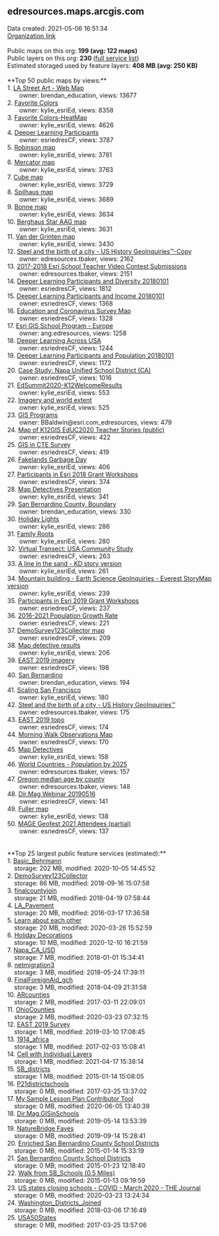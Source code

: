 <h2>edresources.maps.arcgis.com</h2> Data created: 2021-05-06 16:51:34 <br /><a target='new' href='https://edresources.maps.arcgis.com'>Organization link</a><br /><br />Public maps on this org: <b>199 (avg: 122 maps)</b><br />Public layers on this org: <b>230 </b>(<a target='new' href='https://services.arcgis.com/ixehHGhSDmBKeOyS/ArcGIS/rest/services'>full service list</a>)<br />Estimated storaged used by feature layers: <b>408 MB (avg: 250 KB)</b><br /><br />**Top 50 public maps by views:**<br />  1. <a target='new' href='https://www.arcgis.com/home/item.html?id=e2fe713d10a74bd087e4c3a321682203'>LA Street Art - Web Map</a> <br />  &nbsp;&nbsp;&nbsp;&nbsp; &nbsp;&nbsp;owner: brendan_education, views: 13677<br />  2. <a target='new' href='https://www.arcgis.com/home/item.html?id=8a55198c32a64e19a59137aa1441b1e1'>Favorite Colors</a> <br />  &nbsp;&nbsp;&nbsp;&nbsp; &nbsp;&nbsp;owner: kylie_esriEd, views: 8358<br />  3. <a target='new' href='https://www.arcgis.com/home/item.html?id=359e1491f4ae4dfbaf57d0975d226f0e'>Favorite Colors-HeatMap</a> <br />  &nbsp;&nbsp;&nbsp;&nbsp; &nbsp;&nbsp;owner: kylie_esriEd, views: 4626<br />  4. <a target='new' href='https://www.arcgis.com/home/item.html?id=86eff243227b4a3ab08b98bae8324ce0'>Deeper Learning Participants</a> <br />  &nbsp;&nbsp;&nbsp;&nbsp; &nbsp;&nbsp;owner: esriedresCF, views: 3787<br />  5. <a target='new' href='https://www.arcgis.com/home/item.html?id=97efd2a782e34cc5997384c51645fb41'>Robinson map</a> <br />  &nbsp;&nbsp;&nbsp;&nbsp; &nbsp;&nbsp;owner: kylie_esriEd, views: 3781<br />  6. <a target='new' href='https://www.arcgis.com/home/item.html?id=ed5d19c623f94d08a88e1139f23932ab'>Mercator map</a> <br />  &nbsp;&nbsp;&nbsp;&nbsp; &nbsp;&nbsp;owner: kylie_esriEd, views: 3763<br />  7. <a target='new' href='https://www.arcgis.com/home/item.html?id=51fdf46ad4204ca589760ddbe7d824ff'>Cube map</a> <br />  &nbsp;&nbsp;&nbsp;&nbsp; &nbsp;&nbsp;owner: kylie_esriEd, views: 3729<br />  8. <a target='new' href='https://www.arcgis.com/home/item.html?id=f1d03f91380543d697f04e94efea4ab5'>Spilhaus map</a> <br />  &nbsp;&nbsp;&nbsp;&nbsp; &nbsp;&nbsp;owner: kylie_esriEd, views: 3689<br />  9. <a target='new' href='https://www.arcgis.com/home/item.html?id=daecce89c3ab45e58bd547d9737574b9'>Bonne map</a> <br />  &nbsp;&nbsp;&nbsp;&nbsp; &nbsp;&nbsp;owner: kylie_esriEd, views: 3634<br />  10. <a target='new' href='https://www.arcgis.com/home/item.html?id=32a1d2d0f8d3404eacf7b82feee5e485'>Berghaus Star AAG map</a> <br />  &nbsp;&nbsp;&nbsp;&nbsp; &nbsp;&nbsp;owner: kylie_esriEd, views: 3631<br />  11. <a target='new' href='https://www.arcgis.com/home/item.html?id=1145062009704702bde139bbc2a2ebd3'>Van der Grinten map</a> <br />  &nbsp;&nbsp;&nbsp;&nbsp; &nbsp;&nbsp;owner: kylie_esriEd, views: 3430<br />  12. <a target='new' href='https://www.arcgis.com/home/item.html?id=50ceacf643af421a95c281fb5a6c7ebe'>Steel and the birth of a city  - US History GeoInquiries™-Copy</a> <br />  &nbsp;&nbsp;&nbsp;&nbsp; &nbsp;&nbsp;owner: edresources.tbaker, views: 2162<br />  13. <a target='new' href='https://www.arcgis.com/home/item.html?id=a6136f54c33746e8a7af549dedf455b4'>2017-2018 Esri School Teacher Video Contest Submissions</a> <br />  &nbsp;&nbsp;&nbsp;&nbsp; &nbsp;&nbsp;owner: edresources.tbaker, views: 2151<br />  14. <a target='new' href='https://www.arcgis.com/home/item.html?id=94b593a5a67b4a80b18e7df77ea7fd97'>Deeper Learning Participants and Diversity 20180101</a> <br />  &nbsp;&nbsp;&nbsp;&nbsp; &nbsp;&nbsp;owner: esriedresCF, views: 1812<br />  15. <a target='new' href='https://www.arcgis.com/home/item.html?id=4732209935e44695977cb95d5a0e5b1d'>Deeper Learning Participants and Income 20180101</a> <br />  &nbsp;&nbsp;&nbsp;&nbsp; &nbsp;&nbsp;owner: esriedresCF, views: 1368<br />  16. <a target='new' href='https://www.arcgis.com/home/item.html?id=820f5a6cbdee4ea89d0da33901358702'>Education and Coronavirus Survey Map</a> <br />  &nbsp;&nbsp;&nbsp;&nbsp; &nbsp;&nbsp;owner: esriedresCF, views: 1328<br />  17. <a target='new' href='https://www.arcgis.com/home/item.html?id=41cd1dc2280e4d42a45f743b30c69c51'>Esri GIS School Program - Europe</a> <br />  &nbsp;&nbsp;&nbsp;&nbsp; &nbsp;&nbsp;owner: ang.edresources, views: 1258<br />  18. <a target='new' href='https://www.arcgis.com/home/item.html?id=6a3f5739f93d4c1686423cc51892b758'>Deeper Learning Across USA</a> <br />  &nbsp;&nbsp;&nbsp;&nbsp; &nbsp;&nbsp;owner: esriedresCF, views: 1244<br />  19. <a target='new' href='https://www.arcgis.com/home/item.html?id=7cbb49e48f6e4b6abbb8e85179ca0d73'>Deeper Learning Participants and Population 20180101</a> <br />  &nbsp;&nbsp;&nbsp;&nbsp; &nbsp;&nbsp;owner: esriedresCF, views: 1172<br />  20. <a target='new' href='https://www.arcgis.com/home/item.html?id=80c440ad556a4e62b91d2da4c218421b'>Case Study: Napa Unified School District (CA)</a> <br />  &nbsp;&nbsp;&nbsp;&nbsp; &nbsp;&nbsp;owner: esriedresCF, views: 1016<br />  21. <a target='new' href='https://www.arcgis.com/home/item.html?id=cb8d210031ef4ad68bac2dd5736ede7e'>EdSummit2020-K12WelcomeResults</a> <br />  &nbsp;&nbsp;&nbsp;&nbsp; &nbsp;&nbsp;owner: kylie_esriEd, views: 553<br />  22. <a target='new' href='https://www.arcgis.com/home/item.html?id=f5495338677b4ed5bc9e460d1fd5d745'>Imagery and world extent</a> <br />  &nbsp;&nbsp;&nbsp;&nbsp; &nbsp;&nbsp;owner: kylie_esriEd, views: 525<br />  23. <a target='new' href='https://www.arcgis.com/home/item.html?id=fbfd7f426b1443b89afb00e8d072a3e1'>GIS Programs</a> <br />  &nbsp;&nbsp;&nbsp;&nbsp; &nbsp;&nbsp;owner: BBaldwin@esri.com_edresources, views: 479<br />  24. <a target='new' href='https://www.arcgis.com/home/item.html?id=2aa636ec467a45569d926c5e3f501081'>Map of K12GIS EdUC2020 Teacher Stories (public)</a> <br />  &nbsp;&nbsp;&nbsp;&nbsp; &nbsp;&nbsp;owner: esriedresCF, views: 422<br />  25. <a target='new' href='https://www.arcgis.com/home/item.html?id=695a4e9eb25d44b19260550918af0aca'>GIS in CTE Survey</a> <br />  &nbsp;&nbsp;&nbsp;&nbsp; &nbsp;&nbsp;owner: esriedresCF, views: 419<br />  26. <a target='new' href='https://www.arcgis.com/home/item.html?id=ae94ab91570c4f60b2160701765a77c5'>Fakelands Garbage Day</a> <br />  &nbsp;&nbsp;&nbsp;&nbsp; &nbsp;&nbsp;owner: kylie_esriEd, views: 406<br />  27. <a target='new' href='https://www.arcgis.com/home/item.html?id=c73a82cec57346e9af55e1ac3ed6c5c1'>Participants in Esri 2018 Grant Workshops</a> <br />  &nbsp;&nbsp;&nbsp;&nbsp; &nbsp;&nbsp;owner: esriedresCF, views: 374<br />  28. <a target='new' href='https://www.arcgis.com/home/item.html?id=16c35face1e84dd7a93193a470e88cb3'>Map Detectives Presentation</a> <br />  &nbsp;&nbsp;&nbsp;&nbsp; &nbsp;&nbsp;owner: kylie_esriEd, views: 341<br />  29. <a target='new' href='https://www.arcgis.com/home/item.html?id=ae8a54ae4c6946fd92844ad7ddec731a'>San Bernardino County, Boundary</a> <br />  &nbsp;&nbsp;&nbsp;&nbsp; &nbsp;&nbsp;owner: brendan_education, views: 330<br />  30. <a target='new' href='https://www.arcgis.com/home/item.html?id=e06d06472dd64b37aeea8c56de4bbdf0'>Holiday Lights</a> <br />  &nbsp;&nbsp;&nbsp;&nbsp; &nbsp;&nbsp;owner: kylie_esriEd, views: 286<br />  31. <a target='new' href='https://www.arcgis.com/home/item.html?id=dfbb04c38b414918b3417a8ee0f09137'>Family Roots </a> <br />  &nbsp;&nbsp;&nbsp;&nbsp; &nbsp;&nbsp;owner: kylie_esriEd, views: 280<br />  32. <a target='new' href='https://www.arcgis.com/home/item.html?id=6f6d32459e2b4eab816cbdf406c5b258'>Virtual Transect: USA Community Study</a> <br />  &nbsp;&nbsp;&nbsp;&nbsp; &nbsp;&nbsp;owner: esriedresCF, views: 263<br />  33. <a target='new' href='https://www.arcgis.com/home/item.html?id=63ef71e5753148e2a24b4037804c4629'>A line in the sand - KD story version</a> <br />  &nbsp;&nbsp;&nbsp;&nbsp; &nbsp;&nbsp;owner: kylie_esriEd, views: 261<br />  34. <a target='new' href='https://www.arcgis.com/home/item.html?id=dfe00ac03ee148c5bbaf46d715cfc578'>Mountain building - Earth Science GeoInquiries  - Everest StoryMap version</a> <br />  &nbsp;&nbsp;&nbsp;&nbsp; &nbsp;&nbsp;owner: kylie_esriEd, views: 239<br />  35. <a target='new' href='https://www.arcgis.com/home/item.html?id=812c3918c9ec4819a23fe0805ffd0e46'>Participants in Esri 2019 Grant Workshops</a> <br />  &nbsp;&nbsp;&nbsp;&nbsp; &nbsp;&nbsp;owner: esriedresCF, views: 237<br />  36. <a target='new' href='https://www.arcgis.com/home/item.html?id=d8a84a4527ad44febab23c0eff57eaf5'>2016-2021 Population Growth Rate</a> <br />  &nbsp;&nbsp;&nbsp;&nbsp; &nbsp;&nbsp;owner: esriedresCF, views: 221<br />  37. <a target='new' href='https://www.arcgis.com/home/item.html?id=ae46d75675c347f4ba26a68a9f49f706'>DemoSurvey123Collector map</a> <br />  &nbsp;&nbsp;&nbsp;&nbsp; &nbsp;&nbsp;owner: esriedresCF, views: 209<br />  38. <a target='new' href='https://www.arcgis.com/home/item.html?id=081c45d5b2984d6989c4db8aa29efe9a'>Map detective results</a> <br />  &nbsp;&nbsp;&nbsp;&nbsp; &nbsp;&nbsp;owner: kylie_esriEd, views: 206<br />  39. <a target='new' href='https://www.arcgis.com/home/item.html?id=566bed0bbf7a4cd18650df69e855c261'>EAST 2019 imagery</a> <br />  &nbsp;&nbsp;&nbsp;&nbsp; &nbsp;&nbsp;owner: esriedresCF, views: 198<br />  40. <a target='new' href='https://www.arcgis.com/home/item.html?id=0f5ea03fe50b46a8921d759da16f8f3c'>San Bernardino</a> <br />  &nbsp;&nbsp;&nbsp;&nbsp; &nbsp;&nbsp;owner: brendan_education, views: 194<br />  41. <a target='new' href='https://www.arcgis.com/home/item.html?id=a4aae02db6db4b95b38e306e407c0d0e'>Scaling San Francisco</a> <br />  &nbsp;&nbsp;&nbsp;&nbsp; &nbsp;&nbsp;owner: kylie_esriEd, views: 180<br />  42. <a target='new' href='https://www.arcgis.com/home/item.html?id=8a2ae66b8f6743f9bff8985248b387e3'>Steel and the birth of a city  - US History GeoInquiries™</a> <br />  &nbsp;&nbsp;&nbsp;&nbsp; &nbsp;&nbsp;owner: edresources.tbaker, views: 175<br />  43. <a target='new' href='https://www.arcgis.com/home/item.html?id=5e4b4e194b324c7aa09703bad708400e'>EAST 2019 topo</a> <br />  &nbsp;&nbsp;&nbsp;&nbsp; &nbsp;&nbsp;owner: esriedresCF, views: 174<br />  44. <a target='new' href='https://www.arcgis.com/home/item.html?id=aa12a3c615874a2fb621c657faf2b1b6'>Morning Walk Observations Map</a> <br />  &nbsp;&nbsp;&nbsp;&nbsp; &nbsp;&nbsp;owner: esriedresCF, views: 170<br />  45. <a target='new' href='https://www.arcgis.com/home/item.html?id=44d04afe7db04cbc96cfb4f535d73f0a'>Map Detectives</a> <br />  &nbsp;&nbsp;&nbsp;&nbsp; &nbsp;&nbsp;owner: kylie_esriEd, views: 158<br />  46. <a target='new' href='https://www.arcgis.com/home/item.html?id=0a392a7f383041289da28c541bd1b749'>World Countries - Population by 2025</a> <br />  &nbsp;&nbsp;&nbsp;&nbsp; &nbsp;&nbsp;owner: edresources.tbaker, views: 157<br />  47. <a target='new' href='https://www.arcgis.com/home/item.html?id=6df75440eb3d4e3da8efaa5b9b8451ec'>Oregon median age by county</a> <br />  &nbsp;&nbsp;&nbsp;&nbsp; &nbsp;&nbsp;owner: edresources.tbaker, views: 148<br />  48. <a target='new' href='https://www.arcgis.com/home/item.html?id=0b283d919eb2407eb10122729dde64a3'>Dir.Mag.Webinar 20190516</a> <br />  &nbsp;&nbsp;&nbsp;&nbsp; &nbsp;&nbsp;owner: esriedresCF, views: 141<br />  49. <a target='new' href='https://www.arcgis.com/home/item.html?id=22d1524dde5f4e5b9670545f5b853517'>Fuller map</a> <br />  &nbsp;&nbsp;&nbsp;&nbsp; &nbsp;&nbsp;owner: kylie_esriEd, views: 138<br />  50. <a target='new' href='https://www.arcgis.com/home/item.html?id=2e56a904a4e2424caf4e0d8466bcf8e6'>MAGE Geofest 2021 Attendees (partial)</a> <br />  &nbsp;&nbsp;&nbsp;&nbsp; &nbsp;&nbsp;owner: esriedresCF, views: 137<br /><br /><br />**Top 25 largest public feature services (estimated):**<br /> 1. <a target='new' href='https://www.arcgis.com/home/item.html?id=b2e39e11ab8641d8a5437be87cf55ada'>Basic_Behrmann</a><br /> &nbsp;&nbsp;&nbsp;&nbsp;storage: 202 MB, modified: 2020-10-05 14:45:52<br /> 2. <a target='new' href='https://www.arcgis.com/home/item.html?id=038aff3e7d684f5db490869bbee6b29f'>DemoSurvey123Collector</a><br /> &nbsp;&nbsp;&nbsp;&nbsp;storage: 86 MB, modified: 2018-09-16 15:07:58<br /> 3. <a target='new' href='https://www.arcgis.com/home/item.html?id=ced532f55edb4039b312c9e32e0ea73c'>finalcountyjoin</a><br /> &nbsp;&nbsp;&nbsp;&nbsp;storage: 21 MB, modified: 2018-04-19 07:58:44<br /> 4. <a target='new' href='https://www.arcgis.com/home/item.html?id=af1b2af4d9e4460db1877b3b6d3787bd'>LA_Pavement</a><br /> &nbsp;&nbsp;&nbsp;&nbsp;storage: 20 MB, modified: 2016-03-17 17:36:58<br /> 5. <a target='new' href='https://www.arcgis.com/home/item.html?id=e99a2fb1d7d842c3b3ef6f29e1f9a256'>Learn about each other</a><br /> &nbsp;&nbsp;&nbsp;&nbsp;storage: 20 MB, modified: 2020-03-26 15:52:59<br /> 6. <a target='new' href='https://www.arcgis.com/home/item.html?id=6c3127af123244c5b1ca1a865cf77893'>Holiday Decorations</a><br /> &nbsp;&nbsp;&nbsp;&nbsp;storage: 10 MB, modified: 2020-12-10 16:21:59<br /> 7. <a target='new' href='https://www.arcgis.com/home/item.html?id=e485fe7b2e7a46dab4cf0e693e746e4a'>Napa_CA_USD</a><br /> &nbsp;&nbsp;&nbsp;&nbsp;storage: 7 MB, modified: 2018-01-01 15:34:41<br /> 8. <a target='new' href='https://www.arcgis.com/home/item.html?id=9a653e66d93140d2a92766d5ddd25259'>netmigration3</a><br /> &nbsp;&nbsp;&nbsp;&nbsp;storage: 3 MB, modified: 2018-05-24 17:39:11<br /> 9. <a target='new' href='https://www.arcgis.com/home/item.html?id=9ab1bc546d68483899441a1b231a6e20'>FinalForeignAid_gch</a><br /> &nbsp;&nbsp;&nbsp;&nbsp;storage: 3 MB, modified: 2018-04-09 21:31:58<br /> 10. <a target='new' href='https://www.arcgis.com/home/item.html?id=c89419d69dda40dcaad892d6725d4a55'>ARcounties</a><br /> &nbsp;&nbsp;&nbsp;&nbsp;storage: 2 MB, modified: 2017-03-11 22:09:01<br /> 11. <a target='new' href='https://www.arcgis.com/home/item.html?id=2337ad4f9c8d402f9f1b15d188fea389'>OhioCounties</a><br /> &nbsp;&nbsp;&nbsp;&nbsp;storage: 2 MB, modified: 2020-03-23 07:32:15<br /> 12. <a target='new' href='https://www.arcgis.com/home/item.html?id=e6042c1ad3334d93ac134e6c683806d3'>EAST 2019 Survey</a><br /> &nbsp;&nbsp;&nbsp;&nbsp;storage: 1 MB, modified: 2019-03-10 17:08:45<br /> 13. <a target='new' href='https://www.arcgis.com/home/item.html?id=0df533b27a044bdf992e4cd251c08bfa'>1914_africa</a><br /> &nbsp;&nbsp;&nbsp;&nbsp;storage: 1 MB, modified: 2017-02-03 15:08:41<br /> 14. <a target='new' href='https://www.arcgis.com/home/item.html?id=d2ff19c632dc4a6b9fab20bb7a6ccc4f'>Cell with Individual Layers</a><br /> &nbsp;&nbsp;&nbsp;&nbsp;storage: 1 MB, modified: 2021-04-17 15:38:14<br /> 15. <a target='new' href='https://www.arcgis.com/home/item.html?id=6b3c45eb5b3141d4a720786a2132febb'>SB_districts</a><br /> &nbsp;&nbsp;&nbsp;&nbsp;storage: 1 MB, modified: 2015-01-14 15:08:05<br /> 16. <a target='new' href='https://www.arcgis.com/home/item.html?id=441a4bb19d7a49a0a1c95d2082dbf93b'>P21districtschools</a><br /> &nbsp;&nbsp;&nbsp;&nbsp;storage: 0 MB, modified: 2017-03-25 13:37:02<br /> 17. <a target='new' href='https://www.arcgis.com/home/item.html?id=73573ec9bb97487cb095d80c4deaf8e6'>My Sample Lesson Plan Contributor Tool</a><br /> &nbsp;&nbsp;&nbsp;&nbsp;storage: 0 MB, modified: 2020-06-05 13:40:39<br /> 18. <a target='new' href='https://www.arcgis.com/home/item.html?id=8d7af64c3db44bbe90495d3c8c85d2ca'>Dir.Mag.GISinSchools</a><br /> &nbsp;&nbsp;&nbsp;&nbsp;storage: 0 MB, modified: 2019-05-14 13:53:39<br /> 19. <a target='new' href='https://www.arcgis.com/home/item.html?id=c35de7e574fa4932b259d07b657f19cc'>NatureBridge Faves</a><br /> &nbsp;&nbsp;&nbsp;&nbsp;storage: 0 MB, modified: 2019-09-14 15:28:41<br /> 20. <a target='new' href='https://www.arcgis.com/home/item.html?id=1ca67f61c86a4acfa54ba673bea2405f'>Enriched San Bernardino County School Districts</a><br /> &nbsp;&nbsp;&nbsp;&nbsp;storage: 0 MB, modified: 2015-01-14 15:33:19<br /> 21. <a target='new' href='https://www.arcgis.com/home/item.html?id=609b7846f1814014aed2ccd7af9cd248'>San Bernardino County School Districts</a><br /> &nbsp;&nbsp;&nbsp;&nbsp;storage: 0 MB, modified: 2015-01-23 12:18:40<br /> 22. <a target='new' href='https://www.arcgis.com/home/item.html?id=0f2a46b4b9834eed968985182ae2c1c6'>Walk from SB_Schools (0.5 Miles)</a><br /> &nbsp;&nbsp;&nbsp;&nbsp;storage: 0 MB, modified: 2015-01-13 09:19:59<br /> 23. <a target='new' href='https://www.arcgis.com/home/item.html?id=5e3e07494d8347b29e6751e0c25dcc7a'>US states closing schools - COVID - March 2020 - THE Journal</a><br /> &nbsp;&nbsp;&nbsp;&nbsp;storage: 0 MB, modified: 2020-03-23 13:24:34<br /> 24. <a target='new' href='https://www.arcgis.com/home/item.html?id=b0a46f53a3dd44fd8b3d7f8eb41b821b'>Washington_Districts_Joined</a><br /> &nbsp;&nbsp;&nbsp;&nbsp;storage: 0 MB, modified: 2018-03-06 17:16:49<br /> 25. <a target='new' href='https://www.arcgis.com/home/item.html?id=cae8d4de90fc43f2989ea226224422fe'>USA50States</a><br /> &nbsp;&nbsp;&nbsp;&nbsp;storage: 0 MB, modified: 2017-03-25 13:57:06<br />